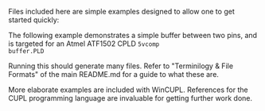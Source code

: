 Files included here are simple examples designed to allow one to get started quickly:

The following example demonstrates a simple buffer between two pins, and is targeted for an Atmel ATF1502 CPLD
<code>5vcomp buffer.PLD</code>

Running this should generate many files. Refer to "Terminilogy & File Formats" of the main README.md for a guide to what these are.

More elaborate examples are included with WinCUPL. References for the CUPL programming language are invaluable for getting further work done.